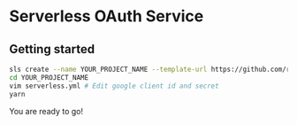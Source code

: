 # Serverless OAuth Service

## Getting started

```sh
sls create --name YOUR_PROJECT_NAME --template-url https://github.com/rueihuan/serverless-oauth-google
cd YOUR_PROJECT_NAME
vim serverless.yml # Edit google client id and secret
yarn
```

You are ready to go!
